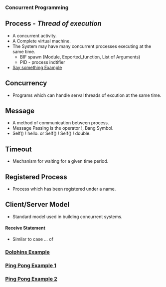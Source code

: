 ### Concurrent Programming

## Process - _Thread of execution_ 
* A concurrent activity. 
* A Complete virtual machine. 
* The System may have many concurrent processes executing at the same time.
  * BIF spawn (Module, Exported_function, List of Arguments) 
  * PID - process indtifier
* [Say something Example](https://github.com/weihuang023/Erlang-Projects/edit/master/tut14.erl)

## Concurrency 
* Programs which can handle serval threads of excution at the same time.

## Message
* A method of communication between process.
* Message Passing is the operator !, Bang Symbol. 
* Self() ! hello. or Self() ! Self() ! double. 

## Timeout 
* Mechanism for waiting for a given time period.

## Registered Process 
* Process which has been registered under a name.

## Client/Server Model 
* Standard model used in building concurrent systems.

#### Receive Statement 
* Similar to case ... of
 

### [Dolphins Example](https://github.com/weihuang023/Erlang-Projects/blob/master/dolphins.erl)
### [Ping Pong Example 1](https://github.com/weihuang023/Erlang-Projects/blob/master/tut15.erl)
### [Ping Pong Example 2](https://github.com/weihuang023/Erlang-Projects/blob/master/tut16.erl)


